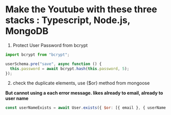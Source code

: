 # Make the Youtube with these three stacks : Typescript, Node.js, MongoDB

1. Protect User Password from bcrypt

```javascript
import bcrypt from "bcrypt";

userSchema.pre("save", async function () {
  this.password = await bcrypt.hash(this.password, 5);
});
```

2. check the duplicate elements, use {$or} method from mongoose

**But cannot using a each error message.
likes already to email, already to user name**

```javascript
const userNameExists = await User.exists({ $or: [{ email }, { userName }] });
```
